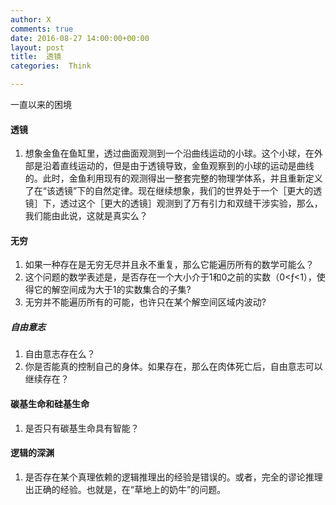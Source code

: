 ```yaml
---
author: X
comments: true
date: 2016-08-27 14:00:00+00:00
layout: post
title:  透镜
categories:  Think

---
```


一直以来的困境


#### 透镜

1. 想象金鱼在鱼缸里，透过曲面观测到一个沿曲线运动的小球。这个小球，在外部是沿着直线运动的，但是由于透镜导致，金鱼观察到的小球的运动是曲线的。此时，金鱼利用现有的观测得出一整套完整的物理学体系，并且重新定义了在“该透镜”下的自然定律。现在继续想象，我们的世界处于一个［更大的透镜］下，透过这个［更大的透镜］观测到了万有引力和双缝干涉实验，那么，我们能由此说，这就是真实么？  


#### 无穷

1. 如果一种存在是无穷无尽并且永不重复，那么它能遍历所有的数学可能么？  
2. 这个问题的数学表述是，是否存在一个大小介于1和0之前的实数（0<ƒ<1），使得它的解空间成为大于1的实数集合的子集?  
3. 无穷并不能遍历所有的可能，也许只在某个解空间区域内波动?  

#####  自由意志
1. 自由意志存在么？
2. 你是否能真的控制自己的身体。如果存在，那么在肉体死亡后，自由意志可以继续存在？  


#### 碳基生命和硅基生命
1. 是否只有碳基生命具有智能？   

#### 逻辑的深渊

1. 是否存在某个真理依赖的逻辑推理出的经验是错误的。或者，完全的谬论推理出正确的经验。也就是，在“草地上的奶牛”的问题。  
